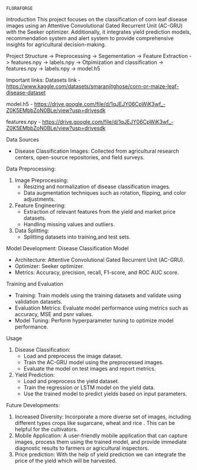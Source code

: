                                                                               FLORAFORGE

 Introduction
This project focuses on the classification of corn leaf disease images using an Attentive Convolutional Gated Recurrent Unit (AC-GRU) with the Seeker optimizer. Additionally, it integrates yield prediction models, recommendation system and alert system to provide comprehensive insights for agricultural decision-making.

Project Structure
-> Preprocessing
-> Segementation
-> Feature Extraction
   -> features.npy
   -> labels.npy
-> Otpimization and classification
   -> features.npy
   -> labels.npy
   -> model.h5

Important links:
Datasets link - https://www.kaggle.com/datasets/smaranjitghose/corn-or-maize-leaf-disease-dataset

model.h5 - https://drive.google.com/file/d/1qJEJY06CpWiK3wf_-Z0K5EMbbZoN0BLe/view?usp=drivesdk

features.npy - https://drive.google.com/file/d/1qJEJY06CpWiK3wf_-Z0K5EMbbZoN0BLe/view?usp=drivesdk

Data Sources
- Disease Classification Images: Collected from agricultural research centers, open-source repositories, and field surveys.


Data Preprocessing:
1. Image Preprocessing:
   - Resizing and normalization of disease classification images.
   - Data augmentation techniques such as rotation, flipping, and color adjustments.
2. Feature Engineering:
   - Extraction of relevant features from the yield and market price datasets.
   - Handling missing values and outliers.
3. Data Splitting:
   - Splitting datasets into training,and test sets.
     

Model Development:
Disease Classification Model
- Architecture: Attentive Convolutional Gated Recurrent Unit (AC-GRU).
- Optimizer: Seeker optimizer.
- Metrics: Accuracy, precision, recall, F1-score, and ROC AUC score.


 Training and Evaluation
- Training: Train models using the training datasets and validate using validation datasets.
- Evaluation Metrics: Evaluate model performance using metrics such as accuracy, MSE and psnr values.
- Model Tuning: Perform hyperparameter tuning to optimize model performance.
  
 Usage
1. Disease Classification:
   - Load and preprocess the image dataset.
   - Train the AC-GRU model using the preprocessed images.
   - Evaluate the model on test images and report metrics.
2. Yield Prediction:
   - Load and preprocess the yield dataset.
   - Train the regression or LSTM model on the yield data.
   - Use the trained model to predict yields based on input parameters.

Future Developments:
1) Increased Diversity: Incorporate a more diverse set of images, including different types crops like sugarcane, wheat and rice . This can be helpful for the cultivators.
2) Mobile Application:  A user-friendly mobile application that can capture images, process them using the trained model, and provide immediate diagnostic results to farmers or agricultural inspectors.
3) Price prediction: With the help of yield prediction we can integrate the price of the yield which will be harvested.

